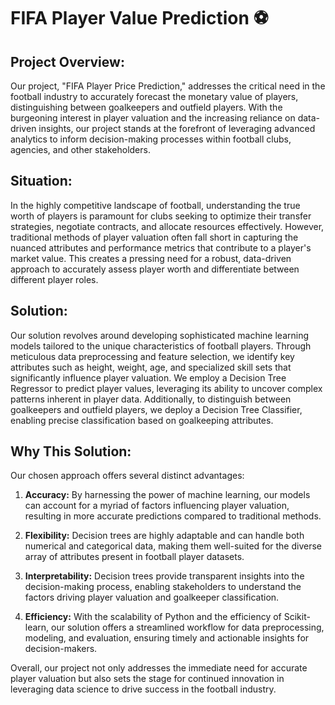 # FIFA Player Value Prediction ⚽

## Project Overview:

Our project, "FIFA Player Price Prediction," addresses the critical need in the football industry to accurately forecast the monetary value of players, distinguishing between goalkeepers and outfield players. With the burgeoning interest in player valuation and the increasing reliance on data-driven insights, our project stands at the forefront of leveraging advanced analytics to inform decision-making processes within football clubs, agencies, and other stakeholders.

## Situation:

In the highly competitive landscape of football, understanding the true worth of players is paramount for clubs seeking to optimize their transfer strategies, negotiate contracts, and allocate resources effectively. However, traditional methods of player valuation often fall short in capturing the nuanced attributes and performance metrics that contribute to a player's market value. This creates a pressing need for a robust, data-driven approach to accurately assess player worth and differentiate between different player roles.

## Solution:

Our solution revolves around developing sophisticated machine learning models tailored to the unique characteristics of football players. Through meticulous data preprocessing and feature selection, we identify key attributes such as height, weight, age, and specialized skill sets that significantly influence player valuation. We employ a Decision Tree Regressor to predict player values, leveraging its ability to uncover complex patterns inherent in player data. Additionally, to distinguish between goalkeepers and outfield players, we deploy a Decision Tree Classifier, enabling precise classification based on goalkeeping attributes.

## Why This Solution:

Our chosen approach offers several distinct advantages:

1. **Accuracy:** By harnessing the power of machine learning, our models can account for a myriad of factors influencing player valuation, resulting in more accurate predictions compared to traditional methods.

2. **Flexibility:** Decision trees are highly adaptable and can handle both numerical and categorical data, making them well-suited for the diverse array of attributes present in football player datasets.

3. **Interpretability:** Decision trees provide transparent insights into the decision-making process, enabling stakeholders to understand the factors driving player valuation and goalkeeper classification.

4. **Efficiency:** With the scalability of Python and the efficiency of Scikit-learn, our solution offers a streamlined workflow for data preprocessing, modeling, and evaluation, ensuring timely and actionable insights for decision-makers.


Overall, our project not only addresses the immediate need for accurate player valuation but also sets the stage for continued innovation in leveraging data science to drive success in the football industry.
